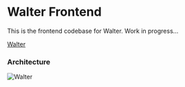 # Walter Frontend

This is the frontend codebase for Walter. Work in progress...

[Walter](https://walterai.io)

### Architecture

![Walter](https://github.com/user-attachments/assets/d56310be-c453-4183-b52c-a8c64416bc3e)

